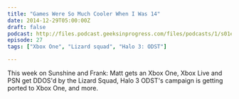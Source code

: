 ```yaml
---
title: "Games Were So Much Cooler When I Was 14"
date: 2014-12-29T05:00:00Z
draft: false
podcast: http://files.podcast.geeksinprogress.com/files/podcasts/1/s01e27_GamesWereMuchCooler.mp3
episode: 27
tags: ["Xbox One", "Lizard squad", "Halo 3: ODST"]

---
```


This week on Sunshine and Frank: Matt gets an Xbox One, Xbox Live and PSN get DDOS'd by the Lizard Squad, Halo 3 ODST's campaign is getting ported to Xbox One, and more.